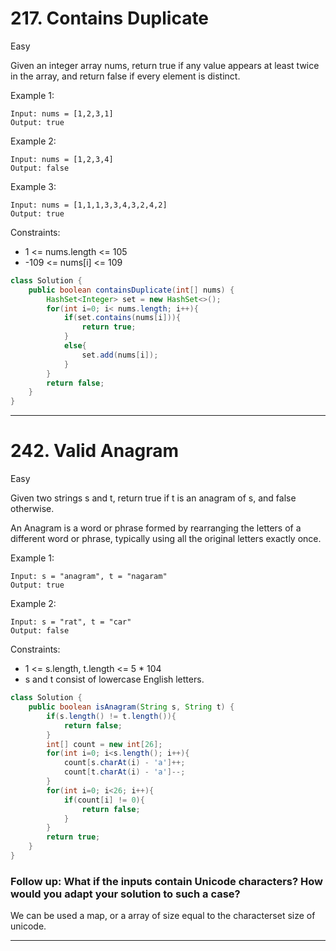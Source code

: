 # 217. Contains Duplicate
Easy

Given an integer array nums, return true if any value appears at least twice in the array, and return false if every element is distinct.

 

Example 1:
```
Input: nums = [1,2,3,1]
Output: true
```
Example 2:
```
Input: nums = [1,2,3,4]
Output: false
```
Example 3:
```
Input: nums = [1,1,1,3,3,4,3,2,4,2]
Output: true
 ```

Constraints:

- 1 <= nums.length <= 105
- -109 <= nums[i] <= 109

```java
class Solution {
    public boolean containsDuplicate(int[] nums) {
        HashSet<Integer> set = new HashSet<>();
        for(int i=0; i< nums.length; i++){
            if(set.contains(nums[i])){
                return true;
            }
            else{
                set.add(nums[i]);
            }
        }
        return false;
    }
}
```
---------------------------------------------------------------------------------------------------------------------------------------------------------
# 242. Valid Anagram
Easy

Given two strings s and t, return true if t is an anagram of s, and false otherwise.

An Anagram is a word or phrase formed by rearranging the letters of a different word or phrase, typically using all the original letters exactly once.

 

Example 1:
```
Input: s = "anagram", t = "nagaram"
Output: true
```
Example 2:
```
Input: s = "rat", t = "car"
Output: false
 ```

Constraints:

- 1 <= s.length, t.length <= 5 * 104
- s and t consist of lowercase English letters.
 
```java
class Solution {
    public boolean isAnagram(String s, String t) {
        if(s.length() != t.length()){
            return false;
        } 
        int[] count = new int[26];
        for(int i=0; i<s.length(); i++){
            count[s.charAt(i) - 'a']++;
            count[t.charAt(i) - 'a']--;
        }
        for(int i=0; i<26; i++){
            if(count[i] != 0){
                return false;
            }
        }
        return true; 
    }
}
```

### Follow up: What if the inputs contain Unicode characters? How would you adapt your solution to such a case?
We can be used a map, or a array of size equal to the characterset size of unicode.

------------------------------------------------------------------------------------------------------------------------------------------
